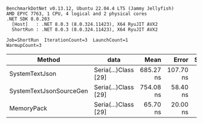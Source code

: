 ```

BenchmarkDotNet v0.13.12, Ubuntu 22.04.4 LTS (Jammy Jellyfish)
AMD EPYC 7763, 1 CPU, 4 logical and 2 physical cores
.NET SDK 8.0.203
  [Host]   : .NET 8.0.3 (8.0.324.11423), X64 RyuJIT AVX2
  ShortRun : .NET 8.0.3 (8.0.324.11423), X64 RyuJIT AVX2

Job=ShortRun  IterationCount=3  LaunchCount=1  
WarmupCount=3  

```
| Method                  | data                 | Mean      | Error     | StdDev   | Min       | Max       | Gen0   | Allocated |
|------------------------ |--------------------- |----------:|----------:|---------:|----------:|----------:|-------:|----------:|
| SystemTextJson          | Seria(...)Class [29] | 685.27 ns | 107.70 ns | 5.904 ns | 681.43 ns | 692.07 ns | 0.0038 |     392 B |
| SystemTextJsonSourceGen | Seria(...)Class [29] | 754.08 ns |  58.40 ns | 3.201 ns | 752.13 ns | 757.78 ns | 0.0048 |     464 B |
| MemoryPack              | Seria(...)Class [29] |  65.70 ns |  20.00 ns | 1.096 ns |  64.51 ns |  66.66 ns | 0.0014 |     120 B |
